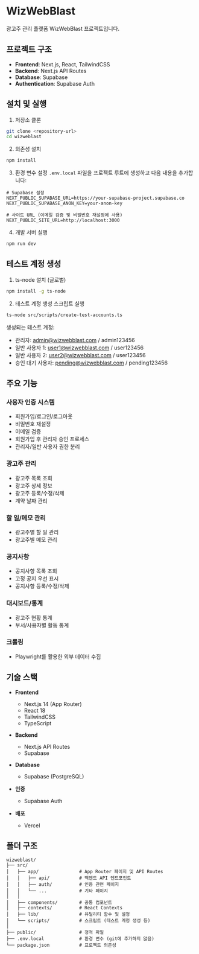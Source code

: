# WizWebBlast

광고주 관리 플랫폼 WizWebBlast 프로젝트입니다.

## 프로젝트 구조

- **Frontend**: Next.js, React, TailwindCSS
- **Backend**: Next.js API Routes
- **Database**: Supabase
- **Authentication**: Supabase Auth

## 설치 및 실행

1. 저장소 클론
```bash
git clone <repository-url>
cd wizweblast
```

2. 의존성 설치
```bash
npm install
```

3. 환경 변수 설정
`.env.local` 파일을 프로젝트 루트에 생성하고 다음 내용을 추가합니다:
```
# Supabase 설정
NEXT_PUBLIC_SUPABASE_URL=https://your-supabase-project.supabase.co
NEXT_PUBLIC_SUPABASE_ANON_KEY=your-anon-key

# 사이트 URL (이메일 검증 및 비밀번호 재설정에 사용)
NEXT_PUBLIC_SITE_URL=http://localhost:3000
```

4. 개발 서버 실행
```bash
npm run dev
```

## 테스트 계정 생성

1. ts-node 설치 (글로벌)
```bash
npm install -g ts-node
```

2. 테스트 계정 생성 스크립트 실행
```bash
ts-node src/scripts/create-test-accounts.ts
```

생성되는 테스트 계정:
- 관리자: admin@wizwebblast.com / admin123456
- 일반 사용자 1: user1@wizwebblast.com / user123456
- 일반 사용자 2: user2@wizwebblast.com / user123456
- 승인 대기 사용자: pending@wizwebblast.com / pending123456

## 주요 기능

### 사용자 인증 시스템
- 회원가입/로그인/로그아웃
- 비밀번호 재설정
- 이메일 검증
- 회원가입 후 관리자 승인 프로세스
- 관리자/일반 사용자 권한 분리

### 광고주 관리
- 광고주 목록 조회
- 광고주 상세 정보
- 광고주 등록/수정/삭제
- 계약 날짜 관리

### 할 일/메모 관리
- 광고주별 할 일 관리
- 광고주별 메모 관리

### 공지사항
- 공지사항 목록 조회
- 고정 공지 우선 표시
- 공지사항 등록/수정/삭제

### 대시보드/통계
- 광고주 현황 통계
- 부서/사용자별 활동 통계

### 크롤링
- Playwright를 활용한 외부 데이터 수집

## 기술 스택

- **Frontend**
  - Next.js 14 (App Router)
  - React 18
  - TailwindCSS
  - TypeScript

- **Backend**
  - Next.js API Routes
  - Supabase

- **Database**
  - Supabase (PostgreSQL)

- **인증**
  - Supabase Auth

- **배포**
  - Vercel

## 폴더 구조

```
wizweblast/
├── src/
│   ├── app/               # App Router 페이지 및 API Routes
│   │   ├── api/           # 백엔드 API 엔드포인트
│   │   ├── auth/          # 인증 관련 페이지
│   │   └── ...            # 기타 페이지
│   │
│   ├── components/        # 공통 컴포넌트
│   ├── contexts/          # React Contexts
│   ├── lib/               # 유틸리티 함수 및 설정
│   └── scripts/           # 스크립트 (테스트 계정 생성 등)
│
├── public/                # 정적 파일
├── .env.local             # 환경 변수 (git에 추가하지 않음)
└── package.json           # 프로젝트 의존성
```
